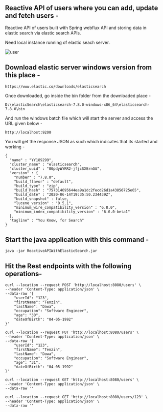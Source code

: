 ## Reactive API of users where you can add, update and fetch users -

Reactive API of users built with Spring webflux API and storing data in elastic search via elastic search APIs.

Need local instance running of elastic seach server.

![user](https://user-images.githubusercontent.com/8009104/215382277-00fd7ad4-de86-4532-9b06-82255497680e.png)


## Download elastic server windows version from this place -

```
https://www.elastic.co/downloads/elasticsearch
```
Once downloaded, go inside the bin folder from the downloaded place -

```
D:\elasticSearch\elasticsearch-7.8.0-windows-x86_64\elasticsearch-7.8.0\bin
```

And run the windows batch file which will start the server and access the URL given below - 

```
http://localhost:9200
```

You will get the response JSON as such which indicates that its started and working - 

```
{
  "name" : "YY189299",
  "cluster_name" : "elasticsearch",
  "cluster_uuid" : "0GpdyWYRR2-jfjcSXBrnGA",
  "version" : {
    "number" : "7.8.0",
    "build_flavor" : "default",
    "build_type" : "zip",
    "build_hash" : "757314695644ea9a1dc2fecd26d1a43856725e65",
    "build_date" : "2020-06-14T19:35:50.234439Z",
    "build_snapshot" : false,
    "lucene_version" : "8.5.1",
    "minimum_wire_compatibility_version" : "6.8.0",
    "minimum_index_compatibility_version" : "6.0.0-beta1"
  },
  "tagline" : "You Know, for Search"
}
```
## Start the java application with this command - 

```
java -jar ReactiveAPIWithElasticSearch.jar 
```

## Hit the Rest endpoints with the following operations- 

```
curl --location --request POST 'http://localhost:8080/users' \
--header 'Content-Type: application/json' \
--data-raw '{
    "userId": "123",
    "firstName": "Tenzin",
    "lastName": "Dawa",
    "occupation": "Software Engineer",
    "age": "30",
    "dateOfBirth": "04-05-1992"
}'
```
```
curl --location --request PUT 'http://localhost:8080/users' \
--header 'Content-Type: application/json' \
--data-raw '{
    "userId": "123",
    "firstName": "Tenzin",
    "lastName": "Dawa",
    "occupation": "Software Engineer",
    "age": "31",
    "dateOfBirth": "04-05-1992"
}'
```
```
curl --location --request GET 'http://localhost:8080/users' \
--header 'Content-Type: application/json' \
--data-raw ''
```
```
curl --location --request GET 'http://localhost:8080/users/123' \
--header 'Content-Type: application/json' \
--data-raw ''
```
